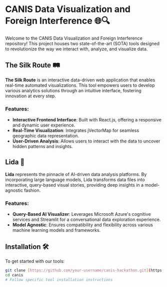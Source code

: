 # CANIS Data Visualization and Foreign Interference 🌐🔍

Welcome to the CANIS Data Visualization and Foreign Interference repository! This project houses two state-of-the-art (SOTA) tools designed to revolutionize the way we interact with, analyze, and visualize data.

## The Silk Route 🛤️

**The Silk Route** is an interactive data-driven web application that enables real-time automated visualizations. This tool empowers users to develop various analytics solutions through an intuitive interface, fostering innovation at every step.

### Features:

- **Interactive Frontend Interface**: Built with React.js, offering a responsive and dynamic user experience.
- **Real-Time Visualization**: Integrates jVectorMap for seamless geographic data representation.
- **User-Driven Analysis**: Allows users to interact with the data to uncover hidden patterns and insights.

## Lida 🧠

**Lida** represents the pinnacle of AI-driven data analysis platforms. By incorporating large language models, Lida transforms data files into interactive, query-based visual stories, providing deep insights in a model-agnostic fashion.

### Features:

- **Query-Based AI Visualizer**: Leverages Microsoft Azure's cognitive services and Streamlit for a conversational data exploration experience.
- **Model Agnostic**: Ensures compatibility and flexibility across various machine learning models and frameworks.

## Installation 🛠️

To get started with our tools:

```bash
git clone [https://github.com/your-username/canis-hackathon.git](https://github.com/junchao530/canis.git)
cd canis
# Follow specific tool installation instructions

